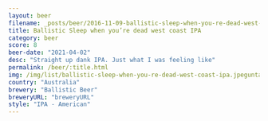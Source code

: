 ```yaml
---
layout: beer
filename: _posts/beer/2016-11-09-ballistic-sleep-when-you-re-dead-west-coast-ipa.md
title: Ballistic Sleep when you’re dead west coast IPA
category: beer
score: 8
beer-date: "2021-04-02"
desc: "Straight up dank IPA. Just what I was feeling like"
permalink: /beer/:title.html
img: /img/list/ballistic-sleep-when-you-re-dead-west-coast-ipa.jpeguntappd: "https://untappd.com/b/ballistic-beer-sleep-when-youre-dead-west-coast-ipa/4175764"
country: "Australia"
brewery: "Ballistic Beer"
breweryURL: "breweryURL"
style: "IPA - American"
---
```

